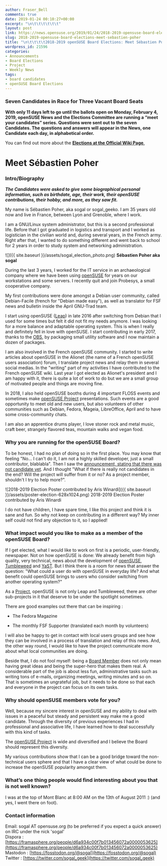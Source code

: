 ```yaml
---
author: Fraser_Bell
comments: true
date: 2019-01-24 00:10:27+00:00
excerpt: "\n\t\t\t\t\t\t"
layout: post
link: https://news.opensuse.org/2019/01/24/2018-2019-opensuse-board-elections-meet-sebastien-poher/
slug: 2018-2019-opensuse-board-elections-meet-sebastien-poher
title: "\n\t\t\t\t2018-2019 openSUSE Board Elections: Meet Sébastien Poher\t\t"
wordpress_id: 21596
categories:
- Announcements
- Board Elections
- Project
- Weekly News
tags:
- board candidates
- openSUSE Board Elections
---
```




### Seven Candidates in Race for Three Vacant Board Seats







**With only 11 days left to go until the ballots open on Monday, February 4, 2019, openSUSE News and the Elections Committee are running a “meet your candidates” series. Questions were sent out to the seven Candidates. The questions and answers will appear in the News, one Candidate each day, in alphabetical order.**







You can find out more about the [**Elections at the Official Wiki Page**.](https://en.opensuse.org/openSUSE:Board_election)







# Meet Sébastien Poher







### Intro/Biography







_**The Candidates were asked to give some biographical personal information, such as birthdate, age, their work, their openSUSE contributions, their hobby, and more, as they saw fit.**_







My name is Sébastien Poher, aka sogal or sogal_geeko. I am 35 years old now and live in France, between Lyon and Grenoble, where I work.







I am a GNU/Linux system administrator, but this is a second professional life. Before that I got graduated in logistics and transport and I worked as logistician in the civilian world and, during several years, in the French army. Right after that, I wanted to do something different and went back to school for 2 years in order to study system and networking administration.








![]({{ site.baseurl }}/assets/sogal_election_photo.png)
**Sébastien Poher aka sogal**









During the last 3 years, I worked for the IT service in an archaeological company where we have been using [openSUSE](https://www.opensuse.org/) for years on our workstations and some servers. I recently quit and join Probesys, a small cooperative company.







My first contributions were done amongst a Debian user community, called Debian-Facile (french for "Debian made easy"), as well as translator for FSF news and bulletin inside the April GNU-Trad team.







I start using openSUSE ([Leap](https://www.opensuse.org/#Leap)) in late 2016 after switching from Debian that I used for some times but felt it did not fit my needs anymore. I was looking for a more balance and adaptable operating system. This is when I really and definitely fell in love with openSUSE. I start contributing in early 2017, thanks to the [OBS](https://build.opensuse.org/project/show/home:sogal), by packaging small utility software and I now maintain a dozen of packages.







I am also involved in the French openSUSE community. I started to write articles about openSUSE in the Alionet (the name of a French openSUSE users association) forum, I translate project news and relay them in several social medias. In the "writing" part of my activities I have contributed to the French openSUSE wiki. Last year I got elected as Alionet's president and I am happy with it, there is quite a lot of work to do but we are a small group of motivated people and things are moving fine.







In 2018, I also held openSUSE booths during 4 important FLOSS events and sometimes make [openSUSE Project](https://en.opensuse.org/Portal:Project) presentations. Such events are a good opportunity to meet old and new users, but also volunteers of other communities such as Debian, Fedora, Mageia, LibreOffice, April and to have some cross-community chats.







I am also an apprentice drums player, I love stoner rock and metal music, craft beer, strangely flavored teas, mountain walks and vegan food.







### Why you are running for the openSUSE Board?







To be honest, I had no plan of doing so in the first place. You may know that feeling "No… I can't do it, I am not a highly skilled developer, just a small contributor, blablabla". Then I saw the [announcement, stating that there was not candidate yet](https://news.opensuse.org/2019/01/04/no-candidates-board-might-be-forced-to-hand-pick-new-board-members/). And I thought "What if there is really not candidates in the end? Will the project will suffer from it or no? As a project member, shouldn't I try to help more?".








![2018-2019 Election Poster contributed by Aris Winardi]({{ site.baseurl }}/assets/poster-election-628x1024.png)
2018-2019 Election Poster contributed by Aris Winardi









I do not have children, I have spare time, I like this project and think it is sane and fun. So why not keep on contributing in a different way? My inner self could not find any objection to it, so I applied!







### What impact would you like to make as a member of the openSUSE Board?







If I get elected, what I would like to work on first is a periodic, user-friendly, newspaper. Not on how openSUSE is done: We already benefit from high quality, very technical, news about the development of [openSUSE](https://www.opensuse.org/), [Tumbleweed](https://www.opensuse.org/#Tumbleweed) and [YaST](https://en.opensuse.org/Portal:YaST). But I think there is a room for news that answer the question: "What could a user do with openSUSE in everyday life? And what benefit could openSUSE brings to users who consider switching from another operating system?"







As a [Project](https://en.opensuse.org/Portal:Project), openSUSE is not only Leap and Tumbleweed, there are other sub-projects in it that deserve to be under the spotlight sometimes.







There are good examples out there that can be inspiring :









  * The Fedora Magazine


  * The monthly FSF Supporter (translated each month by volunteers)







I will also be happy to get in contact with local users groups and see how they can be involved in a process of translation and relay of this news. And, the other way round, I would like to have the project communicate more about what local communities are doing.







Beside that, I do not fool myself: being a [Board Member](https://en.opensuse.org/openSUSE:Board) does not only mean having great ideas and being the super-hero that makes them real. A considerable part of the job is about less fun, administrative tasks such as writing tons of e-mails, organizing meetings, writing minutes and so on. That is sometimes an ungrateful job, but it needs to be done so that each and everyone in the project can focus on its own tasks.







### Why should openSUSE members vote for you?







Well, because my sincere interest in openSUSE and my ability to deal with issues in a peaceful but steady and persistent way make me a good candidate. Through the diversity of previous experiences I had in professional and associative life, I have learned how to deal successfully with this kind of tasks.







The [openSUSE Project](https://en.opensuse.org/Portal:Project) is wide and diversified and I believe the Board should represent this diversity.







My various contributions show that I can be a good bridge toward the non-technical users sphere and that I have a clear view of what could be done to increase the openSUSE popularity amongst them.







### What’s one thing people would find interesting about you that is not well known?







I was at the top of Mont Blanc at 8:00 AM on the 13th of August 2011 :) (and yes, I went there on foot).







### Contact information







Email: sogal AT opensuse.org (to be preferred if you expect a quick answer)  
on IRC under the nick 'sogal'  
Dispora : [https://framasphere.org/people/d6a934c00f7b013456072a0000053625](https://framasphere.org/people/d6a934c00f7b013456072a0000053625)  
Mastodon : [https://fosstodon.org/@sogal](https://fosstodon.org/@sogal)  
Twitter : [https://twitter.com/sogal_geek](https://twitter.com/sogal_geek)


		
